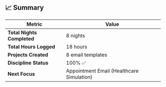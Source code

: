 ## 📈 Summary

| Metric                   | Value             |
|--------------------------|-------------------|
| **Total Nights Completed** | 8 nights          |
| **Total Hours Logged**     | 18 hours          |
| **Projects Created**       | 8 email templates |
| **Discipline Status**      | 100% ✅           |
| **Next Focus**             | Appointment Email (Healthcare Simulation) |

